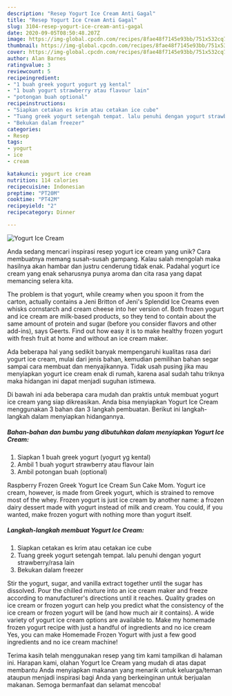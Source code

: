 ```yaml
---
description: "Resep Yogurt Ice Cream Anti Gagal"
title: "Resep Yogurt Ice Cream Anti Gagal"
slug: 3104-resep-yogurt-ice-cream-anti-gagal
date: 2020-09-05T08:50:48.207Z
image: https://img-global.cpcdn.com/recipes/8fae48f7145e93bb/751x532cq70/yogurt-ice-cream-foto-resep-utama.jpg
thumbnail: https://img-global.cpcdn.com/recipes/8fae48f7145e93bb/751x532cq70/yogurt-ice-cream-foto-resep-utama.jpg
cover: https://img-global.cpcdn.com/recipes/8fae48f7145e93bb/751x532cq70/yogurt-ice-cream-foto-resep-utama.jpg
author: Alan Barnes
ratingvalue: 3
reviewcount: 5
recipeingredient:
- "1 buah greek yogurt yogurt yg kental"
- "1 buah yogurt strawberry atau flavour lain"
- "potongan buah optional"
recipeinstructions:
- "Siapkan cetakan es krim atau cetakan ice cube"
- "Tuang greek yogurt setengah tempat. lalu penuhi dengan yogurt strawberry/rasa lain"
- "Bekukan dalam freezer"
categories:
- Resep
tags:
- yogurt
- ice
- cream

katakunci: yogurt ice cream 
nutrition: 114 calories
recipecuisine: Indonesian
preptime: "PT20M"
cooktime: "PT42M"
recipeyield: "2"
recipecategory: Dinner

---
```



![Yogurt Ice Cream](https://img-global.cpcdn.com/recipes/8fae48f7145e93bb/751x532cq70/yogurt-ice-cream-foto-resep-utama.jpg)

Anda sedang mencari inspirasi resep yogurt ice cream yang unik? Cara membuatnya memang susah-susah gampang. Kalau salah mengolah maka hasilnya akan hambar dan justru cenderung tidak enak. Padahal yogurt ice cream yang enak seharusnya punya aroma dan cita rasa yang dapat memancing selera kita.

The problem is that yogurt, while creamy when you spoon it from the carton, actually contains a Jeni Britton of Jeni&#39;s Splendid Ice Creams even whisks cornstarch and cream cheese into her version of. Both frozen yogurt and ice cream are milk-based products, so they tend to contain about the same amount of protein and sugar (before you consider flavors and other add-ins), says Geerts. Find out how easy it is to make healthy frozen yogurt with fresh fruit at home and without an ice cream maker.

Ada beberapa hal yang sedikit banyak mempengaruhi kualitas rasa dari yogurt ice cream, mulai dari jenis bahan, kemudian pemilihan bahan segar sampai cara membuat dan menyajikannya. Tidak usah pusing jika mau menyiapkan yogurt ice cream enak di rumah, karena asal sudah tahu triknya maka hidangan ini dapat menjadi suguhan istimewa.


Di bawah ini ada beberapa cara mudah dan praktis untuk membuat yogurt ice cream yang siap dikreasikan. Anda bisa menyiapkan Yogurt Ice Cream menggunakan 3 bahan dan 3 langkah pembuatan. Berikut ini langkah-langkah dalam menyiapkan hidangannya.

<!--inarticleads1-->

##### Bahan-bahan dan bumbu yang dibutuhkan dalam menyiapkan Yogurt Ice Cream:

1. Siapkan 1 buah greek yogurt (yogurt yg kental)
1. Ambil 1 buah yogurt strawberry atau flavour lain
1. Ambil potongan buah (optional)


Raspberry Frozen Greek Yogurt Ice Cream Sun Cake Mom. Yogurt ice cream, however, is made from Greek yogurt, which is strained to remove most of the whey. Frozen yogurt is just ice cream by another name: a frozen dairy dessert made with yogurt instead of milk and cream. You could, if you wanted, make frozen yogurt with nothing more than yogurt itself. 

<!--inarticleads2-->

##### Langkah-langkah membuat Yogurt Ice Cream:

1. Siapkan cetakan es krim atau cetakan ice cube
1. Tuang greek yogurt setengah tempat. lalu penuhi dengan yogurt strawberry/rasa lain
1. Bekukan dalam freezer


Stir the yogurt, sugar, and vanilla extract together until the sugar has dissolved. Pour the chilled mixture into an ice cream maker and freeze according to manufacturer&#39;s directions until it reaches. Quality grades on ice cream or frozen yogurt can help you predict what the consistency of the ice cream or frozen yogurt will be (and how much air it contains). A wide variety of yogurt ice cream options are available to. Make my homemade frozen yogurt recipe with just a handful of ingredients and no ice cream Yes, you can make Homemade Frozen Yogurt with just a few good ingredients and no ice cream machine! 

Terima kasih telah menggunakan resep yang tim kami tampilkan di halaman ini. Harapan kami, olahan Yogurt Ice Cream yang mudah di atas dapat membantu Anda menyiapkan makanan yang menarik untuk keluarga/teman ataupun menjadi inspirasi bagi Anda yang berkeinginan untuk berjualan makanan. Semoga bermanfaat dan selamat mencoba!
